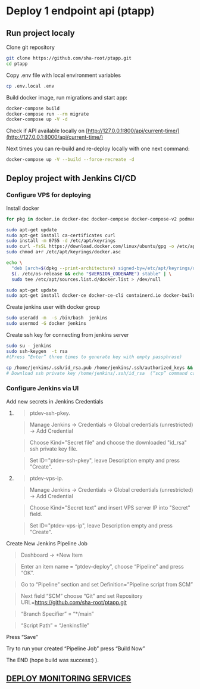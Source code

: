 # Deploy 1 endpoint api (ptapp)
## Run project localy 

Clone git repository

```sh
git clone https://github.com/sha-root/ptapp.git
cd ptapp
```

Copy .env file with local environment variables

```sh
cp .env.local .env
```

Build docker image, run migrations and start app:
```sh
docker-compose build
docker-compose run --rm migrate
docker-compose up -V -d
```

Check if API available locally on [http://127.0.0.1:800/api/current-time/](http://127.0.0.1:8000/api/current-time/)

Next times you can re-build  and re-deploy locally with one next command:
```sh
docker-compose up -V --build --force-recreate -d
```

## Deploy project with Jenkins CI/CD

### Configure VPS  for deploying

Install docker

```sh
for pkg in docker.io docker-doc docker-compose docker-compose-v2 podman-docker containerd runc; do sudo apt-get remove $pkg; done

sudo apt-get update
sudo apt-get install ca-certificates curl
sudo install -m 0755 -d /etc/apt/keyrings
sudo curl -fsSL https://download.docker.com/linux/ubuntu/gpg -o /etc/apt/keyrings/docker.asc
sudo chmod a+r /etc/apt/keyrings/docker.asc

echo \
  "deb [arch=$(dpkg --print-architecture) signed-by=/etc/apt/keyrings/docker.asc] https://download.docker.com/linux/ubuntu \
  $(. /etc/os-release && echo "$VERSION_CODENAME") stable" | \
  sudo tee /etc/apt/sources.list.d/docker.list > /dev/null

sudo apt-get update
sudo apt-get install docker-ce docker-ce-cli containerd.io docker-buildx-plugin docker-compose-plugin
```

Create jenkins user with docker group

```sh
sudo useradd -m  -s /bin/bash  jenkins
sudo usermod -G docker jenkins
```

Create ssh key for  connecting from jenkins server

```sh
sudo su - jenkins
sudo ssh-keygen  -t rsa 
#(Press “Enter” three times to generate key with empty passphrase)

cp /home/jenkins/.ssh/id_rsa.pub /home/jenkins/.ssh/authorized_keys && chmod 600 /home/jenkins/.ssh/authorized_keys
# Download ssh private key /home/jenkins/.ssh/id_rsa  (“scp” command can be used)
```

### Configure Jenkins via UI

Add new secrets in Jenkins Credentials 

1. > ptdev-ssh-pkey.
   
   > Manage Jenkins -> Credentials -> Global credentials (unrestricted) -> Add Credential
   
   > Choose Kind="Secret file" and choose the downloaded "id_rsa" ssh private key file.
   
   > Set ID="ptdev-ssh-pkey", leave Description empty and press "Create".

4. > ptdev-vps-ip.
   
   > Manage Jenkins -> Credentials -> Global credentials (unrestricted) -> Add Credential

   > Choose Kind="Secret text" and insert VPS server IP into  "Secret" field.

   > Set ID="ptdev-vps-ip", leave Description empty and press "Create".


Create New Jenkins Pipeline Job


> Dashboard -> +New Item

> Enter an item name = “ptdev-deploy”, choose “Pipeline”  and press “OK”.
 
> Go to “Pipeline” section and set Definition=”Pipeline script from SCM”  

> Next field “SCM” choose “Git” and set Repository URL=https://github.com/sha-root/ptapp.git

> “Branch Specifier” = “*/main”

> “Script Path” = “Jenkinsfile”


Press “Save”


Try to run your created “Pipeline Job”  press “Build Now” 

The END (hope build was success:) ).

## [DEPLOY MONITORING SERVICES](https://github.com/sha-root/ptapp/blob/main/monitoring/readme.md)

